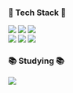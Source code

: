 <div>
<h3>🎇 Tech Stack 🎇</h3>
  <img src="https://img.shields.io/badge/Spring-6DB33F?style=plastic&logo=Spring&logoColor=white">
  <img src="https://img.shields.io/badge/Java-007396?style=plastic&logo=Java&logoColor=white">
  <img src="https://img.shields.io/badge/MySQL-4479A1?style=plastic&logo=mysql&logoColor=white">
  <br>
  <img src="https://img.shields.io/badge/JPA-6DB33F?style=plastic&logo=JPA&logoColor=white">
  <img src="https://img.shields.io/badge/Git-F05032?style=plastic&logo=git&logoColor=white">
  <img src="https://img.shields.io/badge/GitHub-181717?style=plastic&logo=github&logoColor=white">
</div>
<h3>📚 Studying 📚</h3>
<img src="https://img.shields.io/badge/QueryDSL-0769AD?style=plastic&logo=QueryDSL&logoColor=white">
